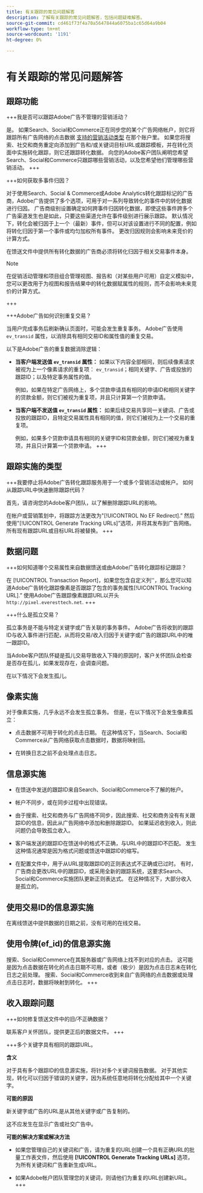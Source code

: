 ```yaml
---
title: 有关跟踪的常见问题解答
description: 了解有关跟踪的常见问题解答，包括问题疑难解答。
source-git-commit: cd461f73f4a70a5647844a6075ba1c65d64a9b04
workflow-type: tm+mt
source-wordcount: '1191'
ht-degree: 0%

---
```


# 有关跟踪的常见问题解答

## 跟踪功能

+++我是否可以跟踪Adobe广告不管理的营销活动？

是。 如果Search、Social和Commerce正在同步您的某个广告网络帐户，则它将跟踪所有广告网络的点击数据 [支持的营销活动类型](/help/search-social-commerce/introduction/supported-inventory.md) 在那个账户里。 如果您将搜索、社交和商务重定向添加到广告和/或关键词目标URL或跟踪模板，并在转化页面中实施转化跟踪，则它还跟踪转化数据。 向您的Adobe客户团队阐明您希望Search、Social和Commerce只跟踪哪些营销活动，以及您希望他们管理哪些营销活动。
+++

+++如何获取多事件归因？

对于使用Search、Social &amp; Commerce或Adobe Analytics转化跟踪标记的广告商，Adobe广告提供了多个选项，可用于对一系列导致转化的事件中的转化数据进行归因。 广告商级别设置确定如何跨事件归因转化数据，即使这些事件跨多个广告渠道发生也是如此，只要这些渠道允许在事件级别进行展示跟踪。 默认情况下，转化会被归因于上一个（最新）事件，但可以对该设置进行不同的配置，例如将转化归因于第一个事件或均匀加权所有事件。 更改归因规则会影响未来竞价的计算方式。

在馈送文件中提供所有转化数据的广告商必须将转化归因于相关交易事件本身。

>[!NOTE]
>
>在促销活动管理和项目组合管理视图、报告和（对某些用户可用）自定义模拟中，您可以更改用于为视图和报告结果中的转化数据赋属性的规则，而不会影响未来竞价的计算方式。

+++

+++Adobe广告如何识别重复交易？

当用户完成事务后刷新确认页面时，可能会发生重复事务。 Adobe广告使用 `ev_transid` 属性，以消除具有相同交易ID和属性值的重复交易。

以下是Adobe广告的重复数据消除逻辑：

* **当客户端发送值 `ev_transid` 属性：** 如果以下内容全部相同，则后续像素请求被视为上一个像素请求的重复项： `ev_transid`；相同关键字、广告或投放的跟踪ID；以及特定事务属性的值。

   例如，如果在特定广告网络上，多个贷款申请具有相同的申请ID和相同关键字的贷款金额，则它们被视为重复项，并且只计算第一个贷款申请。

* **当客户端不发送值 `ev_transid` 属性：** 如果后续交易共享同一关键词、广告或投放的跟踪ID，且特定交易属性具有相同的值，则它们被视为上一个交易的重复项。

   例如，如果多个贷款申请具有相同的关键字ID和贷款金额，则它们被视为重复项，并且只计算第一个贷款申请。
+++

## 跟踪实施的类型

+++我要停止将Adobe广告转化跟踪服务用于一个或多个营销活动或帐户。 如何从跟踪URL中快速删除跟踪代码？

首先，请咨询您的Adobe客户团队，以了解删除跟踪URL的影响。

在帐户或营销策划中，将跟踪方法更改为&quot;[!UICONTROL No EF Redirect].” 然后使用&quot;[!UICONTROL Generate Tracking URLs]”选项，并将其发布到广告网络。 所有现有跟踪URL或目标URL将被替换。
+++

## 数据问题

+++如何知道哪个交易属性来自数据馈送或由Adobe广告转化跟踪标记跟踪？

在 [!UICONTROL Transaction Report]，如果您包含自定义列&#39;&#39;，那么您可以知道Adobe广告转化跟踪像素是否跟踪了包含的事务属性[!UICONTROL Tracking URL].” 使用Adobe广告跟踪像素跟踪URL以开头 `http://pixel.everesttech.net`.
+++

+++什么是孤立交易？

孤立事务是不能与特定关键字或广告关联的事务事件。 Adobe广告将收到的跟踪ID与收入事件进行匹配，从而将交易/收入归因于关键字或广告的跟踪URL中的唯一跟踪ID。

当Adobe客户团队怀疑是孤儿交易导致收入下降的原因时，客户关怀团队会检查是否存在孤儿，如果发现存在，会调查问题。

在以下情况下会发生孤儿。

## 像素实施

对于像素实施，几乎永远不会发生孤立事务。 但是，在以下情况下会发生像素孤立：

* 点击数据不可用于转化的点击日期。 在这种情况下，当Search、Social和Commerce从广告网络获取点击数据时，数据将映射回。

* 在转换日志之前不会处理点击日志。

## 信息源实施

* 在馈送中发送的跟踪ID来自Search、Social和Commerce不了解的帐户。

* 帐户不同步，或在同步过程中出现错误。

* 由于搜索、社交和商务与广告网络不同步，因此搜索、社交和商务没有有关跟踪ID的信息，因此从广告网络中添加和删除跟踪ID。 如果延迟收到收入，则此问题仍会导致孤立收入。

* 客户端发送的跟踪ID在馈送中的格式不正确，与URL中的跟踪ID不匹配。 发生这种情况通常是因为格式问题或馈送中跟踪ID的缩写。

* 在配置文件中，用于从URL提取跟踪ID的正则表达式不正确或已过时。 有时，广告商会更改URL中的跟踪ID，或采用全新的跟踪系统，这要求Search、Social和Commerce实施团队更新正则表达式。 在这种情况下，大部分收入是孤立的。

## 使用交易ID的信息源实施

在离线馈送中提供数据的日期之前，没有可用的在线交易。

## 使用令牌(ef_id)的信息源实施

搜索、Social和Commerce在其服务器或广告网络上找不到对应的点击。 这可能是因为点击数据在转化的点击日期不可用，或者（极少）是因为点击日志未在转化日志之前处理。 搜索、Social和Commerce收到来自广告网络的点击数据或处理点击日志时，数据将映射到转化。
+++

## 收入跟踪问题

+++如何修复馈送文件中的旧/不正确数据？

联系客户关怀团队，提供更正后的数据文件。
+++

+++多个关键字具有相同的跟踪URL。

**含义**

对于具有多个跟踪ID的信息源实施，将针对多个关键词报告数据。 对于其他实现，转化可以归因于错误的关键字，因为系统任意地将转化分配给其中一个关键字。

**可能的原因**

新关键字或广告的URL是从其他关键字或广告复制的。

这不应发生在显示广告或社交广告中。

**可能的解决方案或解决方法**

* 如果您管理自己的关键词和广告，请为重复的URL创建一个具有正确URL的批量工作表文件，然后使用 **[!UICONTROL Generate Tracking URLs]** 选项，为所有关键词和广告重新生成URL。

* 如果Adobe帐户团队管理您的关键词，则请他们为重复的URL创建新URL。
+++
